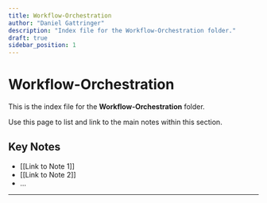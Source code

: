 ```yaml
---
title: Workflow-Orchestration
author: "Daniel Gattringer"
description: "Index file for the Workflow-Orchestration folder."
draft: true
sidebar_position: 1
---
```

# Workflow-Orchestration

This is the index file for the **Workflow-Orchestration** folder.

Use this page to list and link to the main notes within this section.

## Key Notes

* [[Link to Note 1]]
* [[Link to Note 2]]
* ...

---
